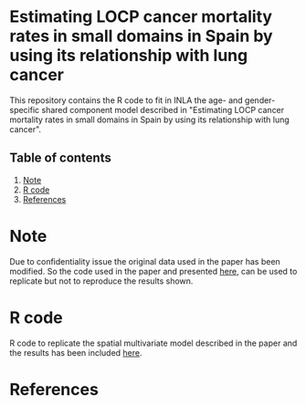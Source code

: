 # Estimating LOCP cancer mortality rates in small domains in Spain by using its relationship with lung cancer

This repository contains the R code to fit in INLA the age- and gender-specific shared component model described in "Estimating LOCP cancer mortality rates in small domains in Spain by using its relationship with lung cancer".

## Table of contents

1.  [Note](#Note)
2.  [R code](#Rcode)
3.  [References](#Ref)

# Note <a name="Note"/>

Due to confidentiality issue the original data used in the paper has been modified. So the code used in the paper and presented [here](https://github.com/spatialstatisticsupna/Estimating_LOCP_cancer_mortality_rates/tree/main/R), can be used to replicate but not to reproduce the results shown.

# R code <a name="Rcode"/>
R code to replicate the spatial multivariate model described in the paper and the results has been included [here](https://github.com/spatialstatisticsupna/Estimating_LOCP_cancer_mortality_rates/tree/main/R).

# References <a name="Ref"/>

